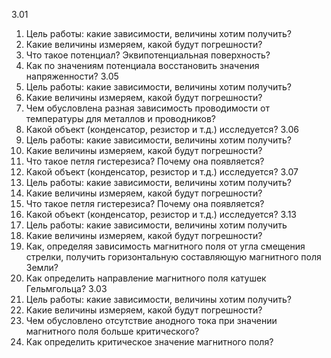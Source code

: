 3.01
1) Цель работы: какие зависимости, величины хотим получить?
2) Какие величины измеряем, какой будут погрешности?
3) Что такое потенциал? Эквипотенциальная поверхность?
4) Как по значениям потенциала восстановить значения напряженности?
3.05
1) Цель работы: какие зависимости, величины хотим получить?
2) Какие величины измеряем, какой будут погрешности?
3) Чем обусловлена разная зависимость проводимости от температуры для металлов и проводников?
4) Какой объект (конденсатор, резистор и т.д.) исследуется?
3.06
1) Цель работы: какие зависимости, величины хотим получить?
2) Какие величины измеряем, какой будут погрешности?
3) Что такое петля гистерезиса? Почему она появляется?
4) Какой объект (конденсатор, резистор и т.д.) исследуется?
3.07
1) Цель работы: какие зависимости, величины хотим получить?
2) Какие величины измеряем, какой будут погрешности?
3) Что такое петля гистерезиса? Почему она появляется?
4) Какой объект (конденсатор, резистор и т.д.) исследуется?
3.13
1) Цель работы: какие зависимости, величины хотим получить
2) Какие величины измеряем, какой будут погрешности?
3) Как, определяя зависимость магнитного поля от угла смещения стрелки, получить горизонтальную составляющую магнитного поля Земли?
4) Как определить направление магнитного поля катушек Гельмгольца? 3.03
1) Цель работы: какие зависимости, величины хотим получить?
2) Какие величины измеряем, какой будут погрешности?
3) Чем обусловлено отсутствие анодного тока при значении магнитного поля больше критического?
4) Как определить критическое значение магнитного поля?
